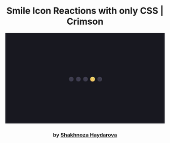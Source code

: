 <div align="center">

# Smile Icon Reactions with only CSS | Crimson

<img src="admin/base.png">

### by <a href="https://github.com/shahnozahaydarova">Shakhnoza Haydarova</a>

</div>
